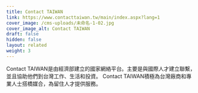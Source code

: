 ```yaml
---
title: Contact TAIWAN
link: https://www.contacttaiwan.tw/main/index.aspx?lang=1
cover_image: /cms-uploads/未命名-1-02.jpg
cover_image_alt: Contact TAIWAN
draft: false
hidden: false
layout: related
weight: 3
---
```

Contact TAIWAN是由經濟部建立的國家網絡平台。主要是與國際人才建立聯繫，並且協助他們到台灣工作、生活和投資。 Contact TAIWAN積極為台灣廠商和專業人士搭橋媒合，為留住人才提供服務。
